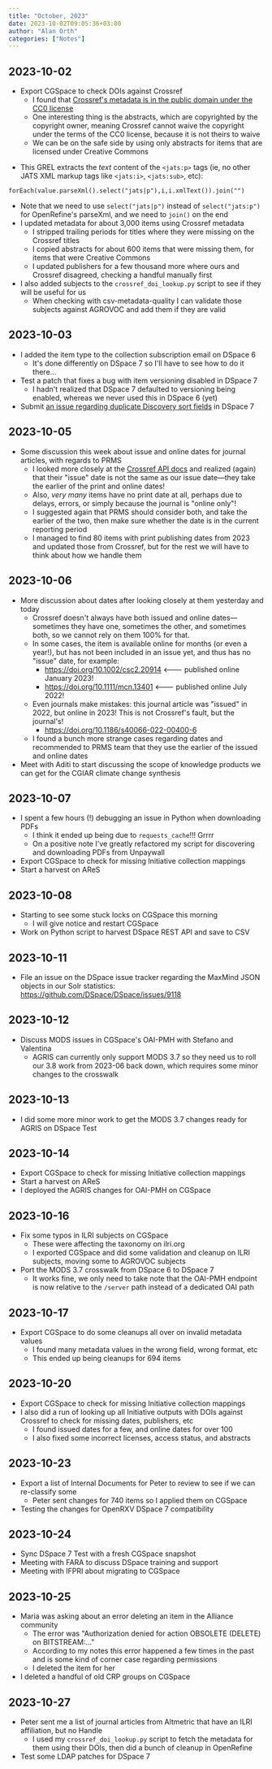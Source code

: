 ```yaml
---
title: "October, 2023"
date: 2023-10-02T09:05:36+03:00
author: "Alan Orth"
categories: ["Notes"]
---
```


## 2023-10-02

- Export CGSpace to check DOIs against Crossref
  - I found that [Crossref's metadata is in the public domain under the CC0 license](https://www.crossref.org/documentation/retrieve-metadata/rest-api/rest-api-metadata-license-information/)
  - One interesting thing is the abstracts, which are copyrighted by the copyright owner, meaning Crossref cannot waive the copyright under the terms of the CC0 license, because it is not theirs to waive
  - We can be on the safe side by using only abstracts for items that are licensed under Creative Commons

<!--more-->

- This GREL extracts the _text_ content of the `<jats:p>` tags (ie, no other JATS XML markup tags like `<jats:i>`, `<jats:sub>`, etc):

```console
forEach(value.parseXml().select("jats|p"),i,i.xmlText()).join("")
```

- Note that we need to use `select("jats|p")` instead of `select("jats:p")` for OpenRefine's parseXml, and we need to `join()` on the end
- I updated metadata for about 3,000 items using Crossref metadata
  - I stripped trailing periods for titles where they were missing on the Crossref titles
  - I copied abstracts for about 600 items that were missing them, for items that were Creative Commons
  - I updated publishers for a few thousand more where ours and Crossref disagreed, checking a handful manually first
- I also added subjects to the `crossref_doi_lookup.py` script to see if they will be useful for us
  - When checking with csv-metadata-quality I can validate those subjects against AGROVOC and add them if they are valid

## 2023-10-03

- I added the item type to the collection subscription email on DSpace 6
  - It's done differently on DSpace 7 so I'll have to see how to do it there...
- Test a patch that fixes a bug with item versioning disabled in DSpace 7
  - I hadn't realized that DSpace 7 defaulted to versioning being enabled, whereas we never used this in DSpace 6 (yet)
- Submit [an issue regarding duplicate Discovery sort fields](https://github.com/DSpace/DSpace/issues/9104) in DSpace 7

## 2023-10-05

- Some discussion this week about issue and online dates for journal articles, with regards to PRMS
  - I looked more closely at the [Crossref API docs](https://github.com/CrossRef/rest-api-doc/blob/master/api_format.md) and realized (again) that their "issue" date is not the same as our issue date—they take the earlier of the print and online dates!
  - Also, *very many* items have no print date at all, perhaps due to delays, errors, or simply because the journal is "online only"!
  - I suggested again that PRMS should consider both, and take the earlier of the two, then make sure whether the date is in the current reporting period
  - I managed to find 80 items with print publishing dates from 2023 and updated those from Crossref, but for the rest we will have to think about how we handle them

## 2023-10-06

- More discussion about dates after looking closely at them yesterday and today
  - Crossref doesn't always have both issued and online dates—sometimes they have one, sometimes the other, and sometimes both, so we cannot rely on them 100% for that.
  - In some cases, the item is available online for months (or even a year!), but has not been included in an issue yet, and thus has no "issue" date, for example:
    - https://doi.org/10.1002/csc2.20914 <--- published online January 2023!
    - https://doi.org/10.1111/mcn.13401 <--- published online July 2022!
  - Even journals make mistakes: this journal article was "issued" in 2022, but online in 2023! This is not Crossref's fault, but the journal's!
    - https://doi.org/10.1186/s40066-022-00400-6
  - I found a bunch more strange cases regarding dates and recommended to PRMS team that they use the earlier of the issued and online dates
- Meet with Aditi to start discussing the scope of knowledge products we can get for the CGIAR climate change synthesis

## 2023-10-07

- I spent a few hours (!) debugging an issue in Python when downloading PDFs
  - I think it ended up being due to `requests_cache`!!! Grrrr
  - On a positive note I've greatly refactored my script for discovering and downloading PDFs from Unpaywall
- Export CGSpace to check for missing Initiative collection mappings
- Start a harvest on AReS

## 2023-10-08

- Starting to see some stuck locks on CGSpace this morning
  - I will give notice and restart CGSpace
- Work on Python script to harvest DSpace REST API and save to CSV

## 2023-10-11

- File an issue on the DSpace issue tracker regarding the MaxMind JSON objects in our Solr statistics: https://github.com/DSpace/DSpace/issues/9118

## 2023-10-12

- Discuss MODS issues in CGSpace's OAI-PMH with Stefano and Valentina
  - AGRIS can currently only support MODS 3.7 so they need us to roll our 3.8 work from 2023-06 back down, which requires some minor changes to the crosswalk

## 2023-10-13

- I did some more minor work to get the MODS 3.7 changes ready for AGRIS on DSpace Test

## 2023-10-14

- Export CGSpace to check for missing Initiative collection mappings
- Start a harvest on AReS
- I deployed the AGRIS changes for OAI-PMH on CGSpace

## 2023-10-16

- Fix some typos in ILRI subjects on CGSpace
  - These were affecting the taxonomy on ilri.org
  - I exported CGSpace and did some validation and cleanup on ILRI subjects, moving some to AGROVOC subjects
- Port the MODS 3.7 crosswalk from DSpace 6 to DSpace 7
  - It works fine, we only need to take note that the OAI-PMH endpoint is now relative to the `/server` path instead of a dedicated OAI path

## 2023-10-17

- Export CGSpace to do some cleanups all over on invalid metadata values
  - I found many metadata values in the wrong field, wrong format, etc
  - This ended up being cleanups for 694 items

## 2023-10-20

- Export CGSpace to check for missing Initiative collection mappings
- I also did a run of looking up all Initiative outputs with DOIs against Crossref to check for missing dates, publishers, etc
  - I found issued dates for a few, and online dates for over 100
  - I also fixed some incorrect licenses, access status, and abstracts

## 2023-10-23

- Export a list of Internal Documents for Peter to review to see if we can re-classify some
  - Peter sent changes for 740 items so I applied them on CGSpace
- Testing the changes for OpenRXV DSpace 7 compatibility

## 2023-10-24

- Sync DSpace 7 Test with a fresh CGSpace snapshot
- Meeting with FARA to discuss DSpace training and support
- Meeting with IFPRI about migrating to CGSpace

## 2023-10-25

- Maria was asking about an error deleting an item in the Alliance community
  - The error was "Authorization denied for action OBSOLETE (DELETE) on BITSTREAM:..."
  - According to my notes this error happened a few times in the past and is some kind of corner case regarding permissions
  - I deleted the item for her
- I deleted a handful of old CRP groups on CGSpace

## 2023-10-27

- Peter sent me a list of journal articles from Altmetric that have an ILRI affiliation, but no Handle
  - I used my `crossref_doi_lookup.py` script to fetch the metadata for them using their DOIs, then did a bunch of cleanup in OpenRefine
- Test some LDAP patches for DSpace 7

<!-- vim: set sw=2 ts=2: -->

